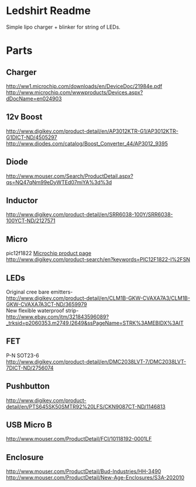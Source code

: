 Ledshirt Readme
=====
Simple lipo charger + blinker for string of LEDs.

Parts
=====
Charger
-----
http://ww1.microchip.com/downloads/en/DeviceDoc/21984e.pdf  
http://www.microchip.com/wwwproducts/Devices.aspx?dDocName=en024903

12v Boost
-----
http://www.digikey.com/product-detail/en/AP3012KTR-G1/AP3012KTR-G1DICT-ND/4505297  
http://www.diodes.com/catalog/Boost_Converter_44/AP3012_9395

Diode
-----
http://www.mouser.com/Search/ProductDetail.aspx?qs=NQ47qNm99eDyWTEd07miYA%3d%3d

Inductor
-----
http://www.digikey.com/product-detail/en/SRR6038-100Y/SRR6038-100YCT-ND/2127571

Micro
-----
pic12f1822 [Microchip product page](http://www.microchip.com/wwwproducts/Devices.aspx?dDocName=en544839)  
http://www.digikey.com/product-search/en?keywords=PIC12F1822-I%2FSN

LEDs
-----
Original cree bare emitters-  
http://www.digikey.com/product-detail/en/CLM1B-GKW-CVAXA7A3/CLM1B-GKW-CVAXA7A3CT-ND/3659979  
New flexible waterproof strip-  
http://www.ebay.com/itm/321843596089?_trksid=p2060353.m2749.l2649&ssPageName=STRK%3AMEBIDX%3AIT

FET
-----
P-N SOT23-6  
http://www.digikey.com/product-detail/en/DMC2038LVT-7/DMC2038LVT-7DICT-ND/2756074

Pushbutton
-----
http://www.digikey.com/product-detail/en/PTS645SK50SMTR92%20LFS/CKN9087CT-ND/1146813

USB Micro B
-----
http://www.mouser.com/ProductDetail/FCI/10118192-0001LF

Enclosure
-----
http://www.mouser.com/ProductDetail/Bud-Industries/HH-3490  
http://www.mouser.com/ProductDetail/New-Age-Enclosures/S3A-202010
